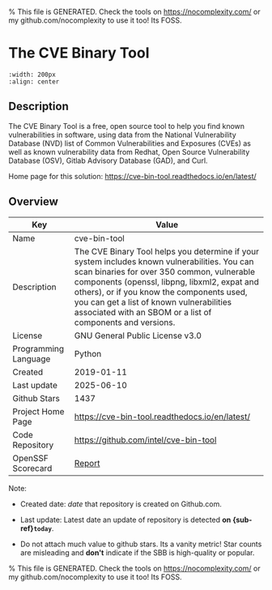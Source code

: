 
% This file is GENERATED. Check the tools on https://nocomplexity.com/ or my github.com/nocomplexity to use it too! Its FOSS. 

# The CVE Binary Tool


```{image} https://raw.githubusercontent.com/intel/cve-bin-tool/main/doc/images/cve-bin-tool-workflow-800px.png 
:width: 200px 
:align: center 
```

## Description 

The CVE Binary Tool is a free, open source tool to help you find known vulnerabilities in software, using data from the National Vulnerability Database (NVD) list of Common Vulnerabilities and Exposures (CVEs) as well as known vulnerability data from Redhat, Open Source Vulnerability Database (OSV), Gitlab Advisory Database (GAD), and Curl.

Home page for this solution: https://cve-bin-tool.readthedocs.io/en/latest/ 

## Overview 

| Key | Value |
| --- | --- |
| Name | cve-bin-tool |
| Description | The CVE Binary Tool helps you determine if your system includes known vulnerabilities. You can scan binaries for over 350 common, vulnerable components (openssl, libpng, libxml2, expat and others), or if you know the components used, you can get a list of known vulnerabilities associated with an SBOM or a list of components and versions. |
| License | GNU General Public License v3.0 |
| Programming Language | Python |
| Created | 2019-01-11 |
| Last update | 2025-06-10 |
| Github Stars | 1437 |
| Project Home Page | https://cve-bin-tool.readthedocs.io/en/latest/ |
| Code Repository | https://github.com/intel/cve-bin-tool |
| OpenSSF Scorecard | [Report](https://securityscorecards.dev/viewer/?uri=github.com/intel/cve-bin-tool) |

Note:
 - Created date: *date* that repository is created on Github.com. 

- Last update: Latest date an update of repository is detected **on {sub-ref}`today`**. 

- Do not attach much value to github stars. Its a vanity metric! Star counts are misleading and 
**don't** indicate if the SBB is high-quality or popular.

% This file is GENERATED. Check the tools on https://nocomplexity.com/ or my github.com/nocomplexity to use it too! Its FOSS. 

